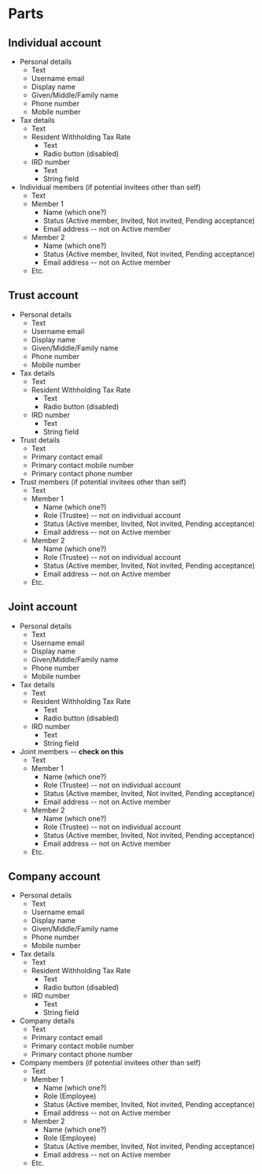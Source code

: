 # Parts

## Individual account

- Personal details
  - Text
  - Username email
  - Display name
  - Given/Middle/Family name
  - Phone number
  - Mobile number
- Tax details
  - Text
  - Resident Withholding Tax Rate
    - Text
    - Radio button (disabled)
  - IRD number
    - Text
    - String field
- Individual members (if potential invitees other than self)
  - Text
  - Member 1
    - Name (which one?)
    - Status (Active member, Invited, Not invited, Pending acceptance)
    - Email address -- not on Active member
  - Member 2
    - Name (which one?)
    - Status (Active member, Invited, Not invited, Pending acceptance)
    - Email address -- not on Active member
  - Etc.

## Trust account

- Personal details
  - Text
  - Username email
  - Display name
  - Given/Middle/Family name
  - Phone number
  - Mobile number
- Tax details
  - Text
  - Resident Withholding Tax Rate
    - Text
    - Radio button (disabled)
  - IRD number
    - Text
    - String field
- Trust details
  - Text
  - Primary contact email
  - Primary contact mobile number
  - Primary contact phone number
- Trust members (if potential invitees other than self)
  - Text
  - Member 1
    - Name (which one?)
    - Role (Trustee) -- not on individual account
    - Status (Active member, Invited, Not invited, Pending acceptance)
    - Email address -- not on Active member
  - Member 2
    - Name (which one?)
    - Role (Trustee) -- not on individual account
    - Status (Active member, Invited, Not invited, Pending acceptance)
    - Email address -- not on Active member
  - Etc.

## Joint account

- Personal details
  - Text
  - Username email
  - Display name
  - Given/Middle/Family name
  - Phone number
  - Mobile number
- Tax details
  - Text
  - Resident Withholding Tax Rate
    - Text
    - Radio button (disabled)
  - IRD number
    - Text
    - String field
- Joint members -- **check on this**
  - Text
  - Member 1
    - Name (which one?)
    - Role (Trustee) -- not on individual account
    - Status (Active member, Invited, Not invited, Pending acceptance)
    - Email address -- not on Active member
  - Member 2
    - Name (which one?)
    - Role (Trustee) -- not on individual account
    - Status (Active member, Invited, Not invited, Pending acceptance)
    - Email address -- not on Active member
  - Etc.

## Company account

- Personal details
  - Text
  - Username email
  - Display name
  - Given/Middle/Family name
  - Phone number
  - Mobile number
- Tax details
  - Text
  - Resident Withholding Tax Rate
    - Text
    - Radio button (disabled)
  - IRD number
    - Text
    - String field
- Company details
  - Text
  - Primary contact email
  - Primary contact mobile number
  - Primary contact phone number
- Company members (if potential invitees other than self)
  - Text
  - Member 1
    - Name (which one?)
    - Role (Employee)
    - Status (Active member, Invited, Not invited, Pending acceptance)
    - Email address -- not on Active member
  - Member 2
    - Name (which one?)
    - Role (Employee)
    - Status (Active member, Invited, Not invited, Pending acceptance)
    - Email address -- not on Active member
  - Etc.
